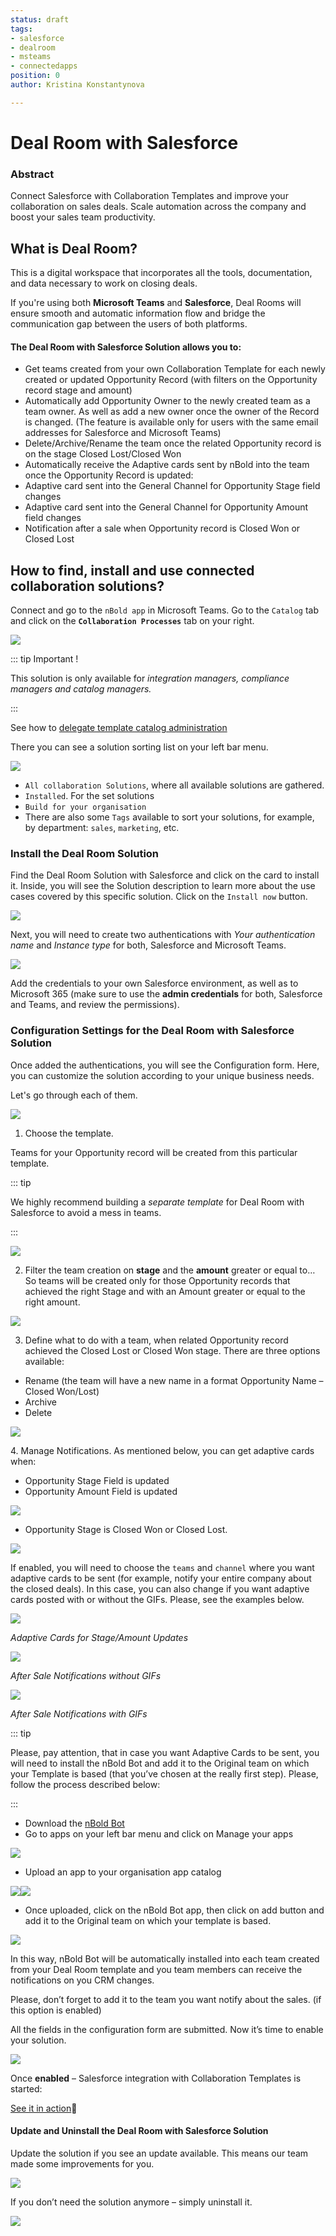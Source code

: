 ```yaml
---
status: draft
tags:
- salesforce
- dealroom
- msteams
- connectedapps
position: 0
author: Kristina Konstantynova

---
```

# Deal Room with Salesforce

### Abstract

Connect Salesforce with Collaboration Templates and improve your collaboration on sales deals. Scale automation across the company and boost your sales team productivity.

## What is Deal Room?

This is a digital workspace that incorporates all the tools, documentation, and data necessary to work on closing deals.

If you're using both **Microsoft Teams** and **Salesforce**, Deal Rooms will ensure smooth and automatic information flow and bridge the communication gap between the users of both platforms.

#### The Deal Room with Salesforce Solution allows you to:

* Get teams created from your own Collaboration Template for each newly created or updated Opportunity Record (with filters on the Opportunity record stage and amount)
* Automatically add Opportunity Owner to the newly created team as a team owner. As well as add a new owner once the owner of the Record is changed. (The feature is available only for users with the same email addresses for Salesforce and Microsoft Teams)
* Delete/Archive/Rename the team once the related Opportunity record is on the stage Closed Lost/Closed Won
* Automatically receive the Adaptive cards sent by nBold into the team once the Opportunity Record is updated:
* Adaptive card sent into the General Channel for Opportunity Stage field changes
* Adaptive card sent into the General Channel for Opportunity Amount field changes
* Notification after a sale when Opportunity record is Closed Won or Closed Lost

## How to find, install and use connected collaboration solutions?

Connect and go to the `nBold app` in Microsoft Teams. Go to the `Catalog` tab and click on the **`Collaboration Processes`** tab on your right.

![](/media/screenshot-2022-07-07-at-14-52-41.png)

::: tip Important !

This solution is only available for _integration managers, compliance managers and catalog managers._

:::

See how to [delegate template catalog administration](https://docs.nbold.co/administrator-guide/delegate-template-catalog-administration.html)

There you can see a solution sorting list on your left bar menu.

![](/media/screenshot-2022-07-07-at-14-54-29.png)

* `All collaboration Solutions`, where all available solutions are gathered.
* `Installed`. For the set solutions
* `Build for your organisation`
* There are also some `Tags` available to sort your solutions, for example, by department: `sales`, `marketing`, etc.

### Install the Deal Room Solution

Find the Deal Room Solution with Salesforce and click on the card to install it. Inside, you will see the Solution description to learn more about the use cases covered by this specific solution. Click on the `Install now` button.

![](/media/screenshot-2022-07-07-at-15-12-18.png)

Next, you will need to create two authentications with _Your authentication name_ and _Instance type_ for both, Salesforce and Microsoft Teams.

![](/media/screenshot-2022-07-11-at-14-22-12.png)

Add the credentials to your own Salesforce environment, as well as to Microsoft 365 (make sure to use the **admin credentials** for both, Salesforce and Teams, and review the permissions).

### Configuration Settings for the Deal Room with Salesforce Solution

Once added the authentications, you will see the Configuration form. Here, you can customize the solution according to your unique business needs.

Let's go through each of them.

![](/media/1.jpg)

1. Choose the template.

Teams for your Opportunity record will be created from this particular template.

::: tip

We highly recommend building a _separate template_ for Deal Room with Salesforce to avoid a mess in teams.

:::

![](/media/2.jpg)

2. Filter the team creation on **stage** and the **amount** greater or equal to…So teams will be created only for those Opportunity records that achieved the right Stage and with an Amount greater or equal to the right amount.

![](/media/3.jpg)

3. Define what to do with a team, when related Opportunity record achieved the Closed Lost or Closed Won stage. There are three options available:

* Rename (the team will have a new name in a format Opportunity Name – Closed Won/Lost)
* Archive
* Delete

![](/media/4.jpg)

4\. Manage Notifications. As mentioned below, you can get adaptive cards when:

* Opportunity Stage Field is updated
* Opportunity Amount Field is updated

![](/media/5.jpg)

* Opportunity Stage is Closed Won or Closed Lost.

![](/media/6.jpg)

If enabled, you will need to choose the `teams` and `channel` where you want adaptive cards to be sent (for example, notify your entire company about the closed deals). In this case, you can also change if you want adaptive cards posted with or without the GIFs. Please, see the examples below.

![](/media/7.jpg)

_Adaptive Cards for Stage/Amount Updates_

![](/media/8.jpg)

_After Sale Notifications without GIFs_

![](/media/gif.gif)

_After Sale Notifications with GIFs_

::: tip

Please, pay attention, that in case you want Adaptive Cards to be sent, you will need to install the nBold Bot and add it to the Original team on which your Template is based (that you’ve chosen at the really first step). Please, follow the process described below:

::: 

* Download the [nBold Bot](https://dist.salestim.io/packages/)
* Go to apps on your left bar menu and click on Manage your apps

![](/media/screenshot-2022-07-11-at-11-12-09.png)

* Upload an app to your organisation app catalog

![](/media/screenshot-2022-07-11-at-11-13-06.png)![](/media/screenshot-2022-07-11-at-11-13-32.png)

* Once uploaded, click on the nBold Bot app, then click on add button and add it to the Original team on which your template is based.

![](/media/screenshot-2022-07-11-at-11-53-02.png)

In this way, nBold Bot will be automatically installed into each team created from your Deal Room template and you team members can receive the notifications on you CRM changes.

Please, don’t forget to add it to the team you want notify about the sales. (if this option is enabled)

All the fields in the configuration form are submitted. Now it’s time to enable your solution.

![](/media/9.jpg)

Once **enabled** – Salesforce integration with Collaboration Templates is started:

[See it in action](/media/screen-recording-2022-07-11-at-12-52-55.mov)🚀

#### Update and Uninstall the Deal Room with Salesforce Solution

Update the solution if you see an update available. This means our team made some improvements for you.

![](/media/screenshot-2022-07-11-at-13-07-00.png)

If you don’t need the solution anymore – simply uninstall it.

![](/media/screenshot-2022-07-11-at-13-09-01.png)